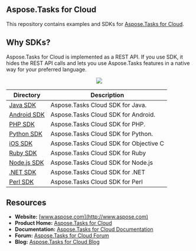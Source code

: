 ## Aspose.Tasks for Cloud
This repository contains examples and SDKs for [Aspose.Tasks for Cloud](http://www.aspose.com/cloud/project-management-api.aspx).

## Why SDKs?
Aspose.Tasks for Cloud is implemented as a REST API. If you use SDK, it hides the REST API calls and lets you use Aspose.Tasks features in a native way for your preferred language.

<p align="center">
  <a title="Download complete Aspose.Tasks for Cloud source code" href="https://github.com/asposetasks/Aspose_Tasks_Cloud/archive/master.zip">
	<img src="https://raw.github.com/AsposeExamples/java-examples-dashboard/master/images/downloadZip-Button-Large.png" />
  </a>
</p>

Directory | Description
--------- | -----------
[Java SDK](SDKs/Aspose.Tasks_Cloud_SDK_for_Java)  |  Aspose.Tasks Cloud SDK for Java.
[Android SDK](SDKs/Aspose.Tasks-Cloud-SDK-for-Android) | Aspose.Tasks Cloud SDK for Android.
[PHP SDK](SDKs/Aspose.Tasks_Cloud_SDK_for_PHP)  |  Aspose.Tasks Cloud SDK for PHP.
[Python SDK](SDKs/Aspose.Tasks_Cloud_SDK_for_Python)  |  Aspose.Tasks Cloud SDK for Python.
[iOS SDK](SDKs/Aspose.Tasks_Cloud_SDK_For_Objective_C) | Aspose.Tasks Cloud SDK for Objective C
[Ruby SDK](SDKs/Aspose.Tasks_Cloud_SDK_for_Ruby) | Aspose.Tasks Cloud SDK for Ruby
[Node.js SDK](SDKs/Aspose.Tasks_Cloud_SDK_for_NodeJS) | Aspose.Tasks Cloud SDK for Node.js
[.NET SDK](SDKs/Aspose.Tasks_Cloud_SDK_for_CSharp) | Aspose.Tasks Cloud SDK for .NET
[Perl SDK](SDKs/Aspose.Tasks-Cloud-SDK-for-Perl) | Aspose.Tasks Cloud SDK for Perl

## Resources

+ **Website:** [www.aspose.com](http://www.aspose.com)
+ **Product Home:** [Aspose.Tasks for Cloud](http://www.aspose.com/cloud/project-management-api.aspx)
+ **Documentation:** [Aspose.Tasks for Cloud Documentation](http://www.aspose.com/docs/display/taskscloud/Home)
+ **Forum:** [Aspose.Tasks for Cloud Forum](http://www.aspose.com/community/forums/aspose.tasks-product-family/75/showforum.aspx)
+ **Blog:** [Aspose.Tasks for Cloud Blog](http://www.aspose.com/blogs/aspose-products/aspose-tasks-product-family.html)
